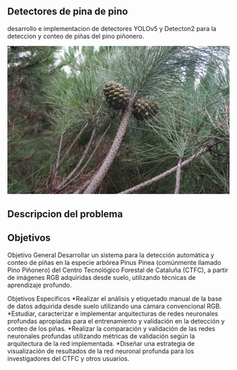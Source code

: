 ## Detectores de pina de pino

desarrollo e implementacion de detectores YOLOv5 y Detecton2 para la deteccion y conteo de piñas del pino piñonero.

<img src="/docs/piña.JPG" alt="fruto piña de pino"/>

## Descripcion del problema



## Objetivos

Objetivo General
Desarrollar un sistema para la detección automática y conteo de piñas en la especie arbórea Pinus Pinea (comúnmente llamado Pino Piñonero) del Centro Tecnológico Forestal de Cataluña (CTFC), a partir de imágenes RGB adquiridas desde suelo, utilizando técnicas de aprendizaje profundo.

Objetivos Específicos
*Realizar el análisis y etiquetado manual de la base de datos adquirida desde suelo utilizando una cámara convencional RGB.
*Estudiar, caracterizar e implementar arquitecturas de redes neuronales profundas apropiadas para el entrenamiento y validación en la detección y conteo de los piñas.
*Realizar la comparación y validación de las redes neuronales profundas utilizando métricas de validación según la arquitectura de la red implementada.
*Diseñar una estrategia de visualización de resultados de la red neuronal profunda para los investigadores del CTFC y otros usuarios.


